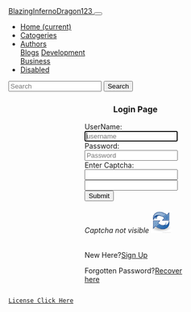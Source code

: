 <!DOCTYPE html>
<html>
<head>
	<title>LogIn Page</title>
	<link rel="stylesheet" href="https://cdn.jsdelivr.net/npm/bootstrap@4.5.3/dist/css/bootstrap.min.css" integrity="sha384-TX8t27EcRE3e/ihU7zmQxVncDAy5uIKz4rEkgIXeMed4M0jlfIDPvg6uqKI2xXr2" crossorigin="anonymous">
</head>
<body>	
<nav class="navbar navbar-expand-lg navbar-light bg-light"> 
 <a class="navbar-brand" href="https://github.com/BlaizingInfernoDragon123">BlazingInfernoDragon123 </a>  
<button class="navbar-toggler" type="button" data-toggle="collapse" data-target="#navbarSupportedContent" aria-controls="navbarSupportedContent" aria-expanded="false" aria-label="Toggle navigation">    
<span class="navbar-toggler-icon"></span>  
</button>  
<div class="collapse navbar-collapse" id="navbarSupportedContent">    
<ul class="navbar-nav mr-auto">      
<li class="nav-item active">        
<a class="nav-link" href="#">Home <span class="sr-only">(current)</span></a>      </li>      
<li class="nav-item">        
<a class="nav-link" href="#">Catogeries</a>      </li>      
<li class="nav-item dropdown">        <a class="nav-link dropdown-toggle" href="#" id="navbarDropdown" role="button" data-toggle="dropdown" aria-haspopup="true" aria-expanded="false">          Authors        </a>        
<div class="dropdown-menu" aria-labelledby="navbarDropdown">          
<a class="dropdown-item" href="#">Blogs</a>         
 <a class="dropdown-item" href="#">Development</a>          
<div class="dropdown-divider"></div>          
<a class="dropdown-item" href="#">Business</a>        
</div>      
</li>      
<li class="nav-item">        
<a class="nav-link disabled" href="#" tabindex="-1" aria-disabled="true">Disabled</a>      </li>    </ul>    <form class="form-inline my-2 my-lg-0">      <input class="form-control mr-sm-2" type="search" placeholder="Search" aria-label="Search">      <button class="btn btn-outline-success my-2 my-sm-0" type="submit">Search</button>    </form>  </div></nav><div class="container">	<div class="row">		<div style="width: 40%; margin: 25px auto;">		<h3 style="text-align: center;">Login Page</h3>		<form method="POST" action="">			<div class="form-group">				<label>UserName:</label><input type="text" name="UserName" class="form-control" autofocus placeholder="username">			</div>			<div class="form-group">				<label>Password:</label><input type="Password" name="Password" class="form-control" autofocus placeholder="Password">			</div>      <label>Enter Captcha:</label>      <div class="form-row">        <div class="form-group col-md-6">          <input type="text" class="form-control" readonly id="capt">        </div>        <div class="form-group col-md-6">          <input type="text" class="form-control" id="textinput">        </div>      </div>	<div class="form-group">				<button onclick="validcap()" class="btn btn-lg btn-success btn-block">Submit</button>			</div>		</form>    <h6>Captcha not visible <img src="refresh.jpg" width="40px" onclick="cap()"></h6>    <p>New Here?<a href="">Sign Up</a> </p>		<p>Forgotten Password?<a href="">Recover here</a> </p>	</div></div></div><script type="text/javascript">  function cap(){    var alpha = ['A','B','C','D','E','F','G','H','I','J','K','L','M','N','O','P','Q','R','S','T','U','V'                 ,'W','X','Y','Z','1','2','3','4','5','6','7','8','9','0','a','b','c','d','e','f','g','h','i',                 'j','k','l','m','n','o','p','q','r','s','t','u','v','w','x','y','z', '!','@','#','$','%','^','&','*','+'];                 var a = alpha[Math.floor(Math.random()*71)];                 var b = alpha[Math.floor(Math.random()*71)];                 var c = alpha[Math.floor(Math.random()*71)];                 var d = alpha[Math.floor(Math.random()*71)];                 var e = alpha[Math.floor(Math.random()*71)];                 var f = alpha[Math.floor(Math.random()*71)];                 var final = a+b+c+d+e+f;                 document.getElementById("capt").value=final;               }               function validcap(){                var stg1 = document.getElementById('capt').value;                var stg2 = document.getElementById('textinput').value;                if(stg1==stg2){                  alert("Form is validated Succesfully");                  return true;                }else{                  alert("Please enter a valid captcha");                  return false;                }               }</script></body><script src="https://code.jquery.com/jquery-3.5.1.slim.min.js" integrity="sha384-DfXdz2htPH0lsSSs5nCTpuj/zy4C+OGpamoFVy38MVBnE+IbbVYUew+OrCXaRkfj" crossorigin="anonymous"></script><script src="https://cdn.jsdelivr.net/npm/bootstrap@4.5.3/dist/js/bootstrap.bundle.min.js" integrity="sha384-ho+j7jyWK8fNQe+A12Hb8AhRq26LrZ/JpcUGGOn+Y7RsweNrtN/tE3MoK7ZeZDyx" crossorigin="anonymous"></script>

<a href="./LICENSE">

```
License Click Here

```
</a>
</html>
<!-- All rights reserved BlazingInfernoDragon  --><!-- Visit https://www.github.com/BlazingInfernoDragon123 --><!-- Write us at bibhabbarua@gmail.com  -->
